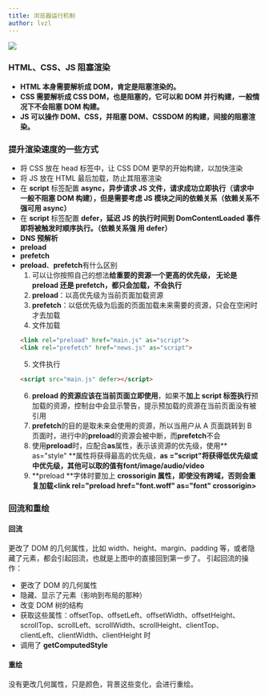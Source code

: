 ```yaml
---
title: 浏览器运行机制
author: lvzl
---
```


<img src="https://mp-cb2e47ef-a802-469a-a81c-2b6efa9f8b60.cdn.bspapp.com/blog-resource/images/browser-run.png"/>

### HTML、CSS、JS 阻塞渲染

- **HTML 本身需要解析成 DOM，肯定是阻塞渲染的。**
- **CSS 需要解析成 CSS DOM，也是阻塞的，它可以和 DOM 并行构建，一般情况下不会阻塞 DOM 构建。**
- **JS 可以操作 DOM、CSS，并阻塞 DOM、CSSDOM 的构建，间接的阻塞渲染。**

### 提升渲染速度的一些方式

- 将 CSS 放在 head 标签中，让 CSS DOM 更早的开始构建，以加快渲染
- 将 JS 放在 HTML 最后加载，防止其阻塞渲染
- 在 **script** 标签配置 **async，异步请求 JS 文件，请求成功立即执行（请求中一般不阻塞 DOM 构建），但是需要考虑 JS 模块之间的依赖关系（依赖关系不强可用 async）**
- 在 **script** 标签配置 **defer，延迟 JS 的执行时间到 DomContentLoaded 事件即将被触发时顺序执行。（依赖关系强 用 defer）**
- **DNS 预解析** **<link rel="dns-prefetch" href="" />**
- **preload**
- **prefetch**
- **preload**、**prefetch**有什么区别
  1.  可以让你按照自己的想法**给重要的资源一个更高的优先级， 无论是 preload 还是 prefetch，都只会加载，不会执行**
  2.  **preload**：以高优先级为当前页面加载资源
  3.  **prefetch**：以低优先级为后面的页面加载未来需要的资源，只会在空闲时才去加载
  4.  文件加载
  ```html
  <link rel="preload" href="main.js" as="script">
  <link rel="prefetch" href="news.js" as="script">
  ```
  5.  文件执行
  ```html
  <script src="main.js" defer></script>
  ```
  6.  **preload 的资源应该在当前页面立即使用**，如果不**加上 script 标签执行**预加载的资源，控制台中会显示警告，提示预加载的资源在当前页面没有被引用
  7.  **prefetch**的目的是取未来会使用的资源，所以当用户从 A 页面跳转到 B 页面时，进行中的**preload**的资源会被中断，而**prefetch**不会
  8.  使用**preload**时，应配合**as**属性，表示该资源的优先级，使用** as="style" **属性将获得最高的优先级，**as ="script"**将获得低优先级或中优先级，其他可以取的值有**font/image/audio/video**
  9.  **preload **字体时要加上 **crossorigin **属性，即使没有跨域，否则会重复加载**<link rel="preload href="font.woff" as="font" crossorigin>**

### 回流和重绘

#### 回流

更改了 DOM 的几何属性，比如 width、height、margin、padding 等，或者隐藏了元素，都会引起回流，也就是上图中的直接回到第一步了。
引起回流的操作：

- 更改了 DOM 的几何属性
- 隐藏、显示了元素（影响到布局的那种）
- 改变 DOM 树的结构
- 获取这些属性：offsetTop、offsetLeft、offsetWidth、offsetHeight、scrollTop、scrollLeft、scrollWidth、scrollHeight、clientTop、clientLeft、clientWidth、clientHeight 时
- 调用了 **getComputedStyle**

#### 重绘

没有更改几何属性，只是颜色，背景这些变化，会进行重绘。
